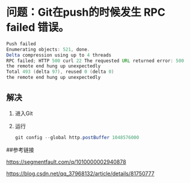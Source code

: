 
# 问题：Git在push的时候发生 RPC failed 错误。

```java
Push failed
Enumerating objects: 521, done.
Delta compression using up to 4 threads
RPC failed; HTTP 500 curl 22 The requested URL returned error: 500
the remote end hung up unexpectedly
Total 493 (delta 97), reused 0 (delta 0)
the remote end hung up unexpectedly
 ```
 
## 解决


1. 进入Git


2. 运行

    ```java
   git config --global http.postBuffer 1048576000

    ```
    
##参考链接

https://segmentfault.com/q/1010000002940878

https://blog.csdn.net/qq_37968132/article/details/81750777
